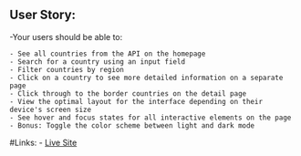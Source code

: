## User Story:
  -Your users should be able to:

    - See all countries from the API on the homepage
    - Search for a country using an input field
    - Filter countries by region
    - Click on a country to see more detailed information on a separate page
    - Click through to the border countries on the detail page
    - View the optimal layout for the interface depending on their device's screen size
    - See hover and focus states for all interactive elements on the page
    - Bonus: Toggle the color scheme between light and dark mode

  #Links:
    - [Live Site](https://ifasrestcountries.netlify.app/)
